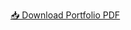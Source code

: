 [📥 Download Portfolio PDF](https://cdn.jsdelivr.net/gh/AyanBanerjee29/Portfolio@main/Portfolio.pdf)
